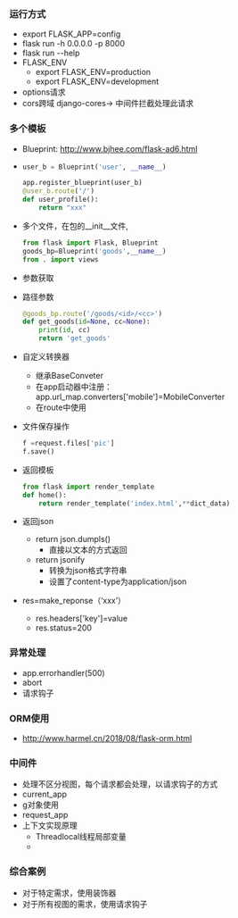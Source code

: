 ### 运行方式

- export FLASK_APP=config
- flask run -h 0.0.0.0 -p 8000
- flask run --help
- FLASK_ENV
  - export FLASK_ENV=production
  - export FLASK_ENV=development
- options请求
- cors跨域 django-cores-> 中间件拦截处理此请求

### 多个模板

- Blueprint: http://www.bjhee.com/flask-ad6.html

- ```python
  user_b = Blueprint('user', __name__)
  
  app.register_blueprint(user_b)
  @user_b.route('/')
  def user_profile():
      return "xxx"
  ```

- 多个文件，在包的__init__文件,  

  ```python
  from flask import Flask, Blueprint
  goods_bp=Blueprint('goods',__name__)
  from . import views
  ```

  

-  参数获取

  - 路径参数

    ```python
    @goods_bp.route('/goods/<id>/<cc>')
    def get_goods(id=None, cc=None):
        print(id, cc)
        return 'get_goods'
    ```

  - 自定义转换器

    - 继承BaseConveter
    - 在app启动器中注册：app.url_map.converters['mobile']=MobileConverter
    - 在route中使用

  - 文件保存操作

    ```python
    f =request.files['pic']
    f.save()
    ```

- 返回模板

  ```python
  from flask import render_template
  def home():
      return render_template('index.html',**dict_data)
  ```

- 返回json

  - return json.dumpls()
    - 直接以文本的方式返回
  - return jsonify
    - 转换为json格式字符串
    - 设置了content-type为application/json

- res=make_reponse（‘xxx’）

  - res.headers['key']=value
  - res.status=200

### 异常处理

- app.errorhandler(500)
- abort
- 请求钩子

### ORM使用

- http://www.harmel.cn/2018/08/flask-orm.html

### 中间件

- 处理不区分视图，每个请求都会处理，以请求钩子的方式
- current_app
- g对象使用
- request_app
- 上下文实现原理
  - Threadlocal线程局部变量
  - 

### 综合案例

- 对于特定需求，使用装饰器
- 对于所有视图的需求，使用请求钩子